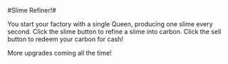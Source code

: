 #Slime Refiner!#

You start your factory with a single Queen, producing one slime every second. Click the slime button to refine a slime into carbon. Click the sell button to redeem your carbon for cash!

More upgrades coming all the time!